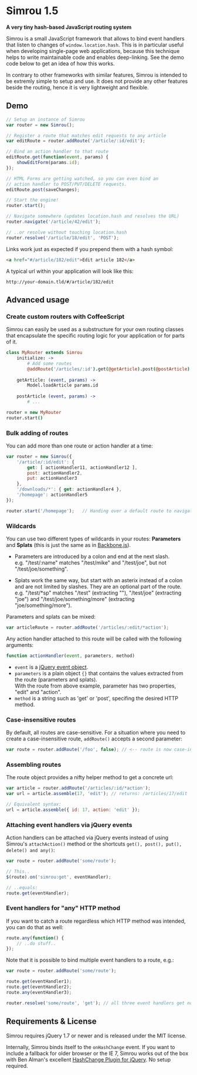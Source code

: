 Simrou 1.5
==========

**A very tiny hash-based JavaScript routing system**

Simrou is a small JavaScript framework that allows to bind event handlers that listen to changes of
<code>window.location.hash</code>. This is in particular useful when developing single-page web applications,
because this technique helps to write maintainable code and enables deep-linking. See the demo code below to get
an idea of how this works.

In contrary to other frameworks with similar features, Simrou is intended to be extremly simple to setup and use. 
It does not provide any other features beside the routing, hence it is very lightweight and flexible.


Demo
----

```javascript
// Setup an instance of Simrou
var router = new Simrou();

// Register a route that matches edit requests to any article
var editRoute = router.addRoute('/article/:id/edit');

// Bind an action handler to that route
editRoute.get(function(event, params) {
    showEditForm(params.id);
});

// HTML Forms are getting watched, so you can even bind an
// action handler to POST/PUT/DELETE requests.
editRoute.post(saveChanges);

// Start the engine!
router.start();

// Navigate somewhere (updates location.hash and resolves the URL)
router.navigate('/article/42/edit');

// ..or resolve without touching location.hash
router.resolve('/article/18/edit', 'POST');
```

Links work just as expected if you prepend them with a hash symbol:

```html
<a href="#/article/182/edit">Edit article 182</a>
```

A typical url within your application will look like this:

```
http://your-domain.tld/#/article/182/edit
```


Advanced usage
--------------

### Create custom routers with CoffeeScript

Simrou can easily be used as a substructure for your own routing classes that encapsulate the specific routing
logic for your application or for parts of it.

```coffeescript
class MyRouter extends Simrou
    initialize: ->
        # Add some routes
        @addRoute('/articles/:id').get(@getArticle).post(@postArticle)
    
    getArticle: (event, params) ->
        Model.loadArticle params.id
    
    postArticle (event, params) ->
        # ...

router = new MyRouter
router.start()
```


### Bulk adding of routes

You can add more than one route or action handler at a time:

```javascript
var router = new Simrou({
    '/article/:id/edit': {
        get: [ actionHandler11, actionHandler12 ],
        post: actionHandler2,
        put: actionHandler3
    },
    '/downloads/*': { get: actionHandler4 },
    '/homepage': actionHandler5
});

router.start('/homepage');   // Handing over a default route to navigate to
```


### Wildcards

You can use two different types of wildcards in your routes: **Parameters** and **Splats** (this is just the 
same as in [Backbone.js](http://documentcloud.github.com/backbone/)).

* Parameters are introduced by a colon and end at the next slash.  
  e.g. "/test/:name" matches "/test/mike" and "/test/joe", but not "/test/joe/something".

* Splats work the same way, but start with an asterix instead of a colon and are not limited by slashes. They are an optional part of the route.  
  e.g. "/test/*sp" matches "/test" (extracting ""), "/test/joe" (extracting "joe") and "/test/joe/something/more" (extracting "joe/something/more").

Parameters and splats can be mixed:

```javascript
var articleRoute = router.addRoute('/articles/:edit/*action');
```

Any action handler attached to this route will be called with the following arguments:

```javascript
function actionHandler(event, parameters, method)
```

* <code>event</code> is a [jQuery event object](http://api.jquery.com/category/events/event-object/).
* <code>parameters</code> is a plain object <code>{}</code> that contains the values extracted from the route (parameters and splats).  
  With the route from above example, parameter has two properties, "edit" and "action".
* <code>method</code> is a string such as 'get' or 'post', specifing the desired HTTP method.


### Case-insensitive routes

By default, all routes are case-sensitive. For a situation where you need to create a case-insensitive route,
<code>addRoute()</code> accepts a second parameter:

```javascript
var route = router.addRoute('/foo', false); // <-- route is now case-insensitive, e.g. '/FOO' is a match.
```


### Assembling routes

The route object provides a nifty helper method to get a concrete url:

```javascript
var article = router.addRoute('/articles/:id/*action');
var url = article.assemble(17, 'edit'); // returns: /articles/17/edit

// Equivalent syntax:
url = article.assemble({ id: 17, action: 'edit' });
```


### Attaching event handlers via jQuery events

Action handlers can be attached via jQuery events instead of using Simrou's <code>attachAction()</code> method or the shortcuts <code>get(), post(), put(), delete() and any()</code>:

```javascript
var route = router.addRoute('some/route');

// This..
$(route).on('simrou:get', eventHandler);

// ..equals:
route.get(eventHandler);
```


### Event handlers for "any" HTTP method

If you want to catch a route regardless which HTTP method was intended, you can do that as well:

```javascript
route.any(function() {
    // ..do stuff..
});
```

Note that it is possible to bind multiple event handlers to a route, e.g.:

```javascript
var route = router.addRoute('some/route');

route.get(eventHandler1);
route.get(eventHandler2);
route.any(eventHandler3);

router.resolve('some/route', 'get'); // all three event handlers get notified!
```


Requirements &amp; License
--------------------------

Simrou requires jQuery 1.7 or newer and is released under the MIT license.

Internally, Simrou binds itself to the <code>onHashChange</code> event. If you want to include a fallback for older 
browser or the IE 7, Simrou works out of the box with Ben Alman's excellent
[HashChange Plugin for jQuery](http://benalman.com/projects/jquery-hashchange-plugin/). No setup required.
